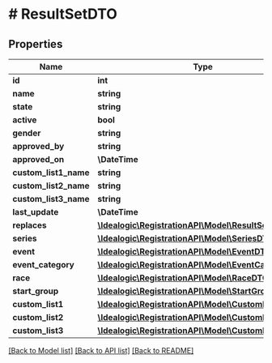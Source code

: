 # # ResultSetDTO

## Properties

Name | Type | Description | Notes
------------ | ------------- | ------------- | -------------
**id** | **int** |  | [optional]
**name** | **string** |  | [optional]
**state** | **string** |  | [optional]
**active** | **bool** |  |
**gender** | **string** |  | [optional]
**approved_by** | **string** |  | [optional]
**approved_on** | **\DateTime** |  | [optional]
**custom_list1_name** | **string** |  | [optional]
**custom_list2_name** | **string** |  | [optional]
**custom_list3_name** | **string** |  | [optional]
**last_update** | **\DateTime** |  | [optional]
**replaces** | [**\Idealogic\RegistrationAPI\Model\ResultSetDTO**](ResultSetDTO.md) |  | [optional]
**series** | [**\Idealogic\RegistrationAPI\Model\SeriesDTO**](SeriesDTO.md) |  | [optional]
**event** | [**\Idealogic\RegistrationAPI\Model\EventDTO**](EventDTO.md) |  | [optional]
**event_category** | [**\Idealogic\RegistrationAPI\Model\EventCategoryDTO**](EventCategoryDTO.md) |  | [optional]
**race** | [**\Idealogic\RegistrationAPI\Model\RaceDTO**](RaceDTO.md) |  | [optional]
**start_group** | [**\Idealogic\RegistrationAPI\Model\StartGroupDTO**](StartGroupDTO.md) |  | [optional]
**custom_list1** | [**\Idealogic\RegistrationAPI\Model\CustomListDTO**](CustomListDTO.md) |  | [optional]
**custom_list2** | [**\Idealogic\RegistrationAPI\Model\CustomListDTO**](CustomListDTO.md) |  | [optional]
**custom_list3** | [**\Idealogic\RegistrationAPI\Model\CustomListDTO**](CustomListDTO.md) |  | [optional]

[[Back to Model list]](../../README.md#models) [[Back to API list]](../../README.md#endpoints) [[Back to README]](../../README.md)
